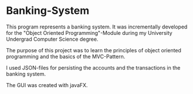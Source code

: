 # Banking-System
This program represents a banking system. It was incrementally developed for the "Object Oriented Programming"-Module during my University Undergrad Computer Science degree.

The purpose of this project was to learn the principles of object oriented programming and the basics of the MVC-Pattern.

I used JSON-files for persisting the accounts and the transactions in the banking system.

The GUI was created with javaFX. 
